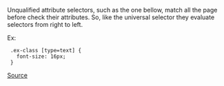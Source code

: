 Unqualified attribute selectors, such as the one bellow, match all the page before check their attributes.
So, like the universal selector they evaluate selectors from right to left.

Ex:

     .ex-class [type=text] {
       font-size: 16px;
     }

[Source](https://github.com/CSSLint/csslint/wiki/Disallow-unqualified-attribute-selectors)
      